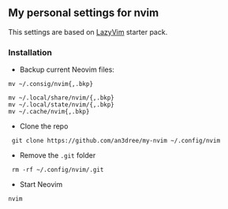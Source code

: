 ## My personal settings for nvim

This settings are based on [LazyVim](https://github.com/LazyVim/LazyVim) starter pack.

### Installation

- Backup current Neovim files:

```
mv ~/.consig/nvim{,.bkp}

mv ~/.local/share/nvim/{,.bkp}
mv ~/.local/state/nvim/{,.bkp}
mv ~/.cache/nvim{,.bkp}
```

- Clone the repo

```
 git clone https://github.com/an3dree/my-nvim ~/.config/nvim
```

- Remove the `.git` folder

```
 rm -rf ~/.config/nvim/.git
```

- Start Neovim

```
nvim
```
